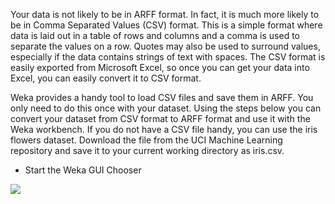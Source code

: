 Your data is not likely to be in ARFF format. In fact, it is much more likely to be in Comma
Separated Values (CSV) format. This is a simple format where data is laid out in a table of
rows and columns and a comma is used to separate the values on a row. Quotes may also be
used to surround values, especially if the data contains strings of text with spaces. The CSV
format is easily exported from Microsoft Excel, so once you can get your data into Excel, you
can easily convert it to CSV format.

Weka provides a handy tool to load CSV files and save them in ARFF. You only need to
do this once with your dataset. Using the steps below you can convert your dataset from CSV
format to ARFF format and use it with the Weka workbench. If you do not have a CSV file
handy, you can use the iris flowers dataset. Download the file from the UCI Machine Learning
repository and save it to your current working directory as iris.csv.

- Start the Weka GUI Chooser

![](https://github.com/fenago/katacoda-scenarios/raw/master/machine-learning-mastery-weka/machine-learning-mastery-weka-chapter-07/steps/images/50-20.png)
